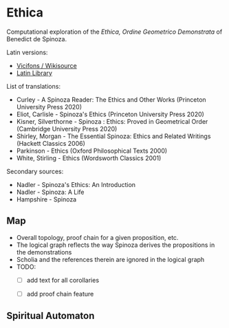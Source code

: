# Ethica

Computational exploration of the *Ethica, Ordine Geometrico Demonstrata* of Benedict de Spinoza.

Latin versions:
- [Vicifons / Wikisource](https://la.wikisource.org/wiki/Ethica)
- [Latin Library](https://www.thelatinlibrary.com/spinoza.ethica1.html)

List of translations:
- Curley - A Spinoza Reader: The Ethics and Other Works (Princeton University Press 2020)
- Eliot, Carlisle - Spinoza's Ethics (Princeton University Press 2020)
- Kisner, Silverthorne - Spinoza : Ethics: Proved in Geometrical Order (Cambridge University Press 2020)
- Shirley, Morgan - The Essential Spinoza: Ethics and Related Writings (Hackett Classics 2006)
- Parkinson - Ethics (Oxford Philosophical Texts 2000)
- White, Stirling - Ethics (Wordsworth Classics 2001)

Secondary sources:
- Nadler - Spinoza's Ethics: An Introduction
- Nadler - Spinoza: A Life
- Hampshire - Spinoza


## Map
- Overall topology, proof chain for a given proposition, etc.
- The logical graph reflects the way Spinoza derives the propositions in the demonstrations
- Scholia and the references therein are ignored in the logical graph
- TODO:
	- [ ] add text for all corollaries
	- [ ] add proof chain feature


## Spiritual Automaton